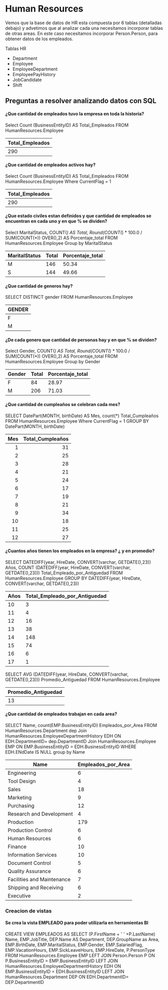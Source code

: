 # Human Resources

Vemos que la base de datos de HR esta compuesta por 6 tablas (detalladas debajo) y advetimos que al analizar cada una necesitamos incorporar tablas de otras areas. En este caso necesitamos incorporar Person.Person, para obtener datos de los empleados.

Tablas HR
* Department
* Employee
* EmployeeDepartment
* EmployeePayHistory
* JobCandidate
* Shift

## Preguntas a resolver analizando datos con SQL

#### ¿Que cantidad de empleados tuvo la empresa en toda la historia?

Select Count (BusinessEntityID) AS Total_Empleados 
FROM HumanResources.Employee

|Total_Empleados|
|---------------|
|290		|

#### ¿Que cantidad de empleados activos hay?

Select Count (BusinessEntityID) AS Total_Empleados 
FROM HumanResources.Employee
Where CurrentFlag = 1

|Total_Empleados|
|---------------|
|290		|

#### ¿Que estado civiles estan definidos y que cantidad de empleados se encuentran en cada uno y en que % se dividen?

Select MaritalStatus, 
	COUNT(*) AS Total,
	Round(COUNT(*) * 100.0 / SUM(COUNT(*)) OVER(),2) AS Porcentaje_total
FROM HumanResources.Employee
Group by MaritalStatus

| MaritalStatus | Total | Porcentaje_total |
|---------------|-------|------------------|
| M             | 146   | 50.34            |
| S             | 144   | 49.66            |

#### ¿Que cantidad de generos hay?

SELECT DISTINCT gender FROM HumanResources.Employee

|GENDER |
|-------|
|F	|
|M	|

#### ¿De cada genero que cantidad de personas hay y en que % se dividen?

Select Gender, 
		COUNT(*) AS Total,
		Round(COUNT(*) * 100.0 / SUM(COUNT(*)) OVER(),2) AS Porcentaje_total
FROM HumanResources.Employee
Group by Gender

| Gender | Total | Porcentaje_total |
|--------|-------|------------------|
| F      | 84    | 28.97            |
| M      | 206   | 71.03            |

#### ¿Que cantidad de cumpleaños se celebran cada mes?

SELECT DatePart(MONTH, birthDate) AS Mes,
	count(*) Total_Cumpleaños	
FROM HumanResources.Employee
Where CurrentFlag = 1
GROUP BY DatePart(MONTH, birthDate)

| Mes | Total_Cumpleaños |
|----:|-----------------:|
| 1   |               31 |
| 2   |               25 |
| 3   |               28 |
| 4   |               21 |
| 5   |               24 |
| 6   |               17 |
| 7   |               19 |
| 8   |               21 |
| 9   |               34 |
| 10  |               18 |
| 11  |               25 |
| 12  |               27 |

#### ¿Cuantos años tienen los empleados en la empresa? ¿ y en promedio?

SELECT 	DATEDIFF(year, HireDate, CONVERT(varchar, GETDATE(),23)) Años, 
	COUNT (DATEDIFF(year, HireDate, CONVERT(varchar, GETDATE(),23))) Total_Empleado_por_Antiguedad
FROM HumanResources.Employee
GROUP BY DATEDIFF(year, HireDate, CONVERT(varchar, GETDATE(),23))

| Años | Total_Empleado_por_Antiguedad |
|------|------------------------------|
| 10   | 3                            |
| 11   | 4                            |
| 12   | 16                           |
| 13   | 38                           |
| 14   | 148                          |
| 15   | 74                           |
| 16   | 6                            |
| 17   | 1                            |

SELECT AVG (DATEDIFF(year, HireDate, CONVERT(varchar, GETDATE(),23))) Promedio_Antiguedad
FROM HumanResources.Employee

|Promedio_Antiguedad	|
|-----------------------|
|13			|

#### ¿Que cantidad de empleados trabajan en cada area?

SELECT Name, count(EMP.BusinessEntityID) Empleados_por_Area
FROM HumanResources.Department dep
Join HumanResources.EmployeeDepartmentHistory EDH ON EDH.DepartmentID= dep.DepartmentID
Join HumanResources.Employee EMP ON EMP.BusinessEntityID = EDH.BusinessEntityID
WHERE EDH.ENdDate IS NULL
group by Name

| Name                       | Empleados_por_Area |
|----------------------------|-------------------|
| Engineering                | 6                 |
| Tool Design                | 4                 |
| Sales                      | 18                |
| Marketing                  | 9                 |
| Purchasing                 | 12                |
| Research and Development   | 4                 |
| Production                 | 179               |
| Production Control         | 6                 |
| Human Resources            | 6                 |
| Finance                    | 10                |
| Information Services       | 10                |
| Document Control           | 5                 |
| Quality Assurance          | 6                 |
| Facilities and Maintenance | 7                 |
| Shipping and Receiving     | 6                 |
| Executive                  | 2                 |


### Creacion de vistas

#### Se crea la vista EMPLEADO para poder utilizarla en herramientas BI

CREATE VIEW EMPLEADOS AS
SELECT	(P.FirstName + ' ' +P.LastName) Name,
		EMP.JobTitle,
		DEP.Name AS Department,
		DEP.GroupName as Area,
		EMP.BirthDate,
		EMP.MaritalStatus,
		EMP.Gender,
		EMP.SalariedFlag,
		EMP.VacationHours,
		EMP.SickLeaveHours,
		EMP.HireDate,
		P.PersonType
FROM HumanResources.Employee EMP
LEFT JOIN Person.Person P ON P.BusinessEntityID = EMP.BusinessEntityID
LEFT JOIN HumanResources.EmployeeDepartmentHistory EDH ON EMP.BusinessEntityID = EDH.BusinessEntityID
LEFT JOIN HumanResources.Department DEP ON EDH.DepartmentID= DEP.DepartmentID
